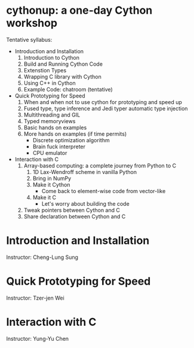 # cythonup: a one-day Cython workshop

Tentative syllabus:

- Introduction and Installation
   1. Introduction to Cython
   2. Build and Running Cython Code
   3. Extenstion Types
   4. Wrapping C library with Cython
   5. Using C++ in Cython
   6. Example Code: chatroom (tentative)
- Quick Prototyping for Speed
   1. When and when not to use cython for prototyping and speed up
   2. Fused type, type inference and Jedi typer automatic type injection
   3. Multithreading and GIL
   4. Typed memoryviews
   5. Basic hands on examples
   6. More hands on examples (if time permits)
      - Discrete optimization algorithm
      - Brain fuck interpreter
      - CPU emulator
- Interaction with C
   1. Array-based computing: a complete journey from Python to C
      1. 1D Lax-Wendroff scheme in vanilla Python
      2. Bring in NumPy
      3. Make it Cython
         - Come back to element-wise code from vector-like
      4. Make it C
         - Let's worry about building the code
   2. Tweak pointers between Cython and C
   3. Share declaration between Cython and C

# Introduction and Installation

Instructor: Cheng-Lung Sung

# Quick Prototyping for Speed

Instructor: Tzer-jen Wei

# Interaction with C

Instructor: Yung-Yu Chen